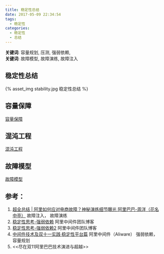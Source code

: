```yaml
---
title: 稳定性总结
date: 2017-05-09 22:34:54
tags: 
  - 稳定性
categories:
  - 稳定性
  - 总结
---
```


<p></p>
<!-- more -->

**关键词**:  容量规划, 压测, 强弱依赖,    
**关键词**:  故障模型, 故障演练, 故障注入

## 稳定性总结
{% asset_img  stability.jpg  稳定性总结 %}

## 容量保障
[容量保障](../../../../2022/03/13/capacityGuarantee/)



## 混沌工程
[混沌工程](../../../../2019/09/24/chaosEngineering/)


## 故障模型
 [故障模型](../../../../2018/10/27/fault/)


## 参考：
1. [超全总结 | 阿里如何应对电商故障？神秘演练细节曝光   阿里巴巴-周洋（花名中亭）](https://developer.aliyun.com/article/105551) 故障注入， 故障演练
2. [稳定性思考-强弱依赖](http://jm.taobao.org/2012/10/31/stability-considerations-dependent-strength/)  阿里中间件团队博客   
3. [稳定性思考-强弱依赖2](http://jm.taobao.org/2012/10/31/stability-considerations-dependent-strength-2/)  阿里中间件团队博客
4. [中间件技术及双十一实践·稳定性平台篇](https://developer.aliyun.com/article/25419/)  阿里中间件（Aliware）
   强弱依赖， 容量规划   
5. <<尽在双11阿里巴巴技术演进与超越>>

